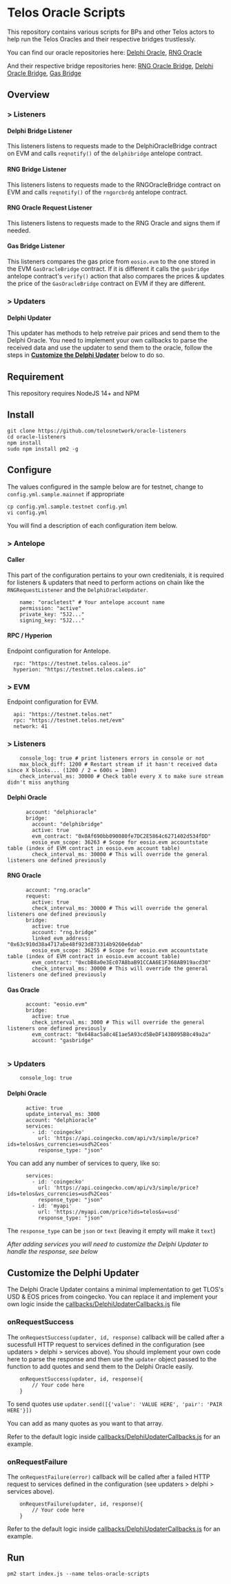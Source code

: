 # Telos Oracle Scripts

This repository contains various scripts for BPs and other Telos actors to help run the Telos Oracles and their respective bridges trustlessly.

You can find our oracle repositories here: [Delphi Oracle](https://github.com/telosnetwork/delphioracle), [RNG Oracle](https://github.com/telosnetwork/telos-oracle-rng)

And their respective bridge repositories here: [RNG Oracle Bridge](https://github.com/telosnetwork/rng-oracle-bridge), [Delphi Oracle Bridge](https://github.com/telosnetwork/delphi-oracle-bridge), [Gas Bridge](https://github.com/telosnetwork/gas-oracle-bridge)

## Overview

### > Listeners

####   Delphi Bridge Listener

This listeners listens to requests made to the DelphiOracleBridge contract on EVM and calls `reqnotify()` of the `delphibridge` antelope contract.

####   RNG Bridge Listener

This listeners listens to requests made to the RNGOracleBridge contract on EVM and calls `reqnotify()` of the `rngorcbrdg` antelope contract.

####   RNG Oracle Request Listener

This listeners listens to requests made to the RNG Oracle and signs them if needed.

####   Gas Bridge Listener

This listeners compares the gas price from `eosio.evm` to the one stored in the EVM `GasOracleBridge` contract. If it is different it calls the `gasbridge` antelope contract's `verify()` action that also compares the prices & updates the price of the `GasOracleBridge` contract on EVM if they are different.

### > Updaters

####   Delphi Updater

This updater has methods to help retreive pair prices and send them to the Delphi Oracle. You need to implement your own callbacks to parse the received data and use the updater to send them to the oracle, follow the steps in **[Customize the Delphi Updater](https://github.com/telosnetwork/telos-oracle-scripts#customize-the-delphi-updater)** below to do so.

## Requirement

This repository requires NodeJS 14+ and NPM

## Install

```
git clone https://github.com/telosnetwork/oracle-listeners
cd oracle-listeners
npm install
sudo npm install pm2 -g
```

## Configure

The values configured in the sample below are for testnet, change to `config.yml.sample.mainnet` if appropriate

```
cp config.yml.sample.testnet config.yml
vi config.yml 
```
You will find a description of each configuration item below.

### > Antelope

#### Caller

This part of the configuration pertains to your own creditenials, it is required for listeners & updaters that need to perform actions on chain like the `RNGRequestListener` and the `DelphiOracleUpdater`.

```
    name: "oracletest" # Your antelope account name
    permission: "active" 
    private_key: "5J2..."
    signing_key: "5J2..."
```

#### RPC / Hyperion

Endpoint configuration for Antelope.


```
  rpc: "https://testnet.telos.caleos.io"
  hyperion: "https://testnet.telos.caleos.io"
```

### > EVM

Endpoint configuration for EVM.

```
  api: "https://testnet.telos.net"
  rpc: "https://testnet.telos.net/evm"
  network: 41
```

### > Listeners

```
    console_log: true # print listeners errors in console or not
    max_block_diff: 1200 # Restart stream if it hasn't received data since X blocks... (1200 / 2 = 600s = 10mn)
    check_interval_ms: 30000 # Check table every X to make sure stream didn't miss anything
```

#### Delphi Oracle

```
      account: "delphioracle"
      bridge:
        account: "delphibridge"
        active: true
        evm_contract: "0x0Af690bb090080fe7DC2E5864c6271402d534fDD"
        eosio_evm_scope: 36263 # Scope for eosio.evm accountstate table (index of EVM contract in eosio.evm account table)
        check_interval_ms: 30000 # This will override the general listeners one defined previously
```

#### RNG Oracle


```
      account: "rng.oracle"
      request:
        active: true
        check_interval_ms: 30000 # This will override the general listeners one defined previously
      bridge:
        active: true
        account: "rng.bridge"
        linked_evm_address: "0x63c910d38a4717abe48f923d873314b9260e6dab"
        eosio_evm_scope: 36255 # Scope for eosio.evm accountstate table (index of EVM contract in eosio.evm account table)
        evm_contract: "0xcbB8a0e3Ec07A8baB91CCAA6E1F368AB919acd30"
        check_interval_ms: 30000 # This will override the general listeners one defined previously

```

#### Gas Oracle

```
      account: "eosio.evm"
      bridge:
        active: true
        check_interval_ms: 3000 # This will override the general listeners one defined previously
        evm_contract: "0x648ac5a8c4E1ae5A93cd5BeDF143B095B8c49a2a"
        account: "gasbridge"
        
```

### > Updaters

```
    console_log: true
```

#### Delphi Oracle

```
      active: true
      update_interval_ms: 3000 
      account: "delphioracle"
      services:
        - id: 'coingecko'
          url: 'https://api.coingecko.com/api/v3/simple/price?ids=telos&vs_currencies=usd%2Ceos'
          response_type: "json"
```

You can add any number of services to query, like so:

```
      services:
        - id: 'coingecko'
          url: 'https://api.coingecko.com/api/v3/simple/price?ids=telos&vs_currencies=usd%2Ceos'
          response_type: "json"
        - id: 'myapi'
          url: 'https://myapi.com/price?ids=telos&v=usd'
          response_type: "json"
```

The `response_type` can be `json` or `text` (leaving it empty will make it `text`)

_After adding services you will need to customize the Delphi Updater to handle the response, see below_


## Customize the Delphi Updater

The Delphi Oracle Updater contains a minimal implementation to get TLOS's USD & EOS prices from coingecko. 
You can replace it and implement your own logic inside the [callbacks/DelphiUpdaterCallbacks.js](https://github.com/telosnetwork/telos-oracle-scripts/blob/master/src/callbacks/DelphiOracleCallbacks.js) file

### onRequestSuccess

The `onRequestSuccess(updater, id, response)` callback will be called after a sucessfull HTTP request to services defined in the configuration (see updaters > delphi > services above).
You should implement your own code here to parse the response and then use the `updater` object passed to the function to add quotes and send them to the Delphi Oracle easily. 

```
    onRequestSuccess(updater, id, response){
        // Your code here
    }
```

To send quotes use `updater.send([{'value': 'VALUE HERE', 'pair': 'PAIR HERE'}])`

You can add as many quotes as you want to that array.

Refer to the default logic inside [callbacks/DelphiUpdaterCallbacks.js](https://github.com/telosnetwork/telos-oracle-scripts/blob/master/src/callbacks/DelphiOracleCallbacks.js) for an example.

### onRequestFailure

The `onRequestFailure(error)` callback will be called after a failed HTTP request to services defined in the configuration (see updaters > delphi > services above).

```
    onRequestFailure(updater, id, response){
        // Your code here
    }
```

Refer to the default logic inside [callbacks/DelphiUpdaterCallbacks.js](https://github.com/telosnetwork/telos-oracle-scripts/blob/master/src/callbacks/DelphiOracleCallbacks.js) for an example.

## Run

```
pm2 start index.js --name telos-oracle-scripts
```
